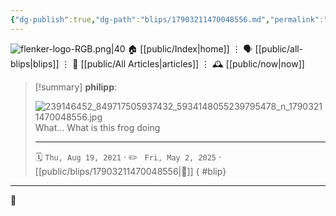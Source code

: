 ```yaml
---
{"dg-publish":true,"dg-path":"blips/17903211470048556.md","permalink":"/blips/17903211470048556/","title":"philipp on instagram @ 2021-08-19"}
---
```



<div class="transclusion internal-embed is-loaded"><div class="markdown-embed">




![flenker-logo-RGB.png|40](/img/user/attachments/flenker-logo-RGB.png)
🏠 [[public/Index\|home]]  ⋮ 🗣️ [[public/all-blips\|blips]] ⋮  📝 [[public/All Articles\|articles]]  ⋮ 🕰️ [[public/now\|now]]


</div></div>


> [!summary] **philipp**:
>
> ![239146452_849717505937432_5934148055239795478_n_17903211470048556.jpg](/img/user/attachments/239146452_849717505937432_5934148055239795478_n_17903211470048556.jpg)
> What... What is this frog doing
> - - -
>
> 🗓️ <code>Thu, Aug 19, 2021</code>  · ✏️ <code> Fri, May 2, 2025</code>  · [[public/blips/17903211470048556\|🔗]]
{ #blip}


- - -

 👾
